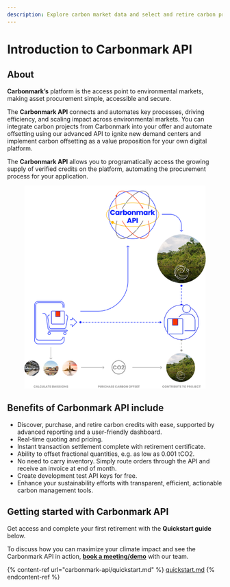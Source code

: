 ```yaml
---
description: Explore carbon market data and select and retire carbon programmatically.
---
```


# Introduction to Carbonmark API

## About

**Carbonmark’s** platform is the access point to environmental markets, making asset procurement simple, accessible and secure.

The **Carbonmark API** connects and automates key processes, driving efficiency, and scaling impact across environmental markets. You can integrate carbon projects from Carbonmark into your offer and automate offsetting using our advanced API to ignite new demand centers and implement carbon offsetting as a value proposition for your own digital platform.

The **Carbonmark API** allows you to programatically access the growing supply of verified credits on the platform, automating the procurement process for your application.

<figure><img src=".gitbook/assets/image (8).png" alt=""><figcaption></figcaption></figure>

## Benefits of Carbonmark API include

* Discover, purchase, and retire carbon credits with ease, supported by advanced reporting and a user-friendly dashboard.
* Real-time quoting and pricing.
* Instant transaction settlement complete with retirement certificate.
* Ability to offset fractional quantities, e.g. as low as 0.001 tCO2.
* No need to carry inventory. Simply route orders through the API and receive an invoice at end of month.&#x20;
* Create development test API keys for free.
* Enhance your sustainability efforts with transparent, efficient, actionable carbon management tools.

## Getting started with Carbonmark API

Get access and complete your first retirement with the **Quickstart guide** below.

To discuss how you can maximize your climate impact and see the Carbonmark API in action, [**book a meeting/demo**](https://www.carbonmark.com/book-a-demo) with our team.

{% content-ref url="carbonmark-api/quickstart.md" %}
[quickstart.md](carbonmark-api/quickstart.md)
{% endcontent-ref %}
